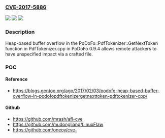 ### [CVE-2017-5886](https://cve.mitre.org/cgi-bin/cvename.cgi?name=CVE-2017-5886)
![](https://img.shields.io/static/v1?label=Product&message=n%2Fa&color=blue)
![](https://img.shields.io/static/v1?label=Version&message=n%2Fa&color=blue)
![](https://img.shields.io/static/v1?label=Vulnerability&message=n%2Fa&color=brighgreen)

### Description

Heap-based buffer overflow in the PoDoFo::PdfTokenizer::GetNextToken function in PdfTokenizer.cpp in PoDoFo 0.9.4 allows remote attackers to have unspecified impact via a crafted file.

### POC

#### Reference
- https://blogs.gentoo.org/ago/2017/02/03/podofo-heap-based-buffer-overflow-in-podofopdftokenizergetnexttoken-pdftokenizer-cpp/

#### Github
- https://github.com/mrash/afl-cve
- https://github.com/mudongliang/LinuxFlaw
- https://github.com/oneoy/cve-

